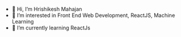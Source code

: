 - 👋 Hi, I’m Hrishikesh Mahajan
- 👀 I’m interested in Front End Web Development, ReactJS, Machine Learning
- 🌱 I’m currently learning ReactJs



<!---
hrishi123-cpu/hrishi123-cpu is a ✨ special ✨ repository because its `README.md` (this file) appears on your GitHub profile.
You can click the Preview link to take a look at your changes.
--->
